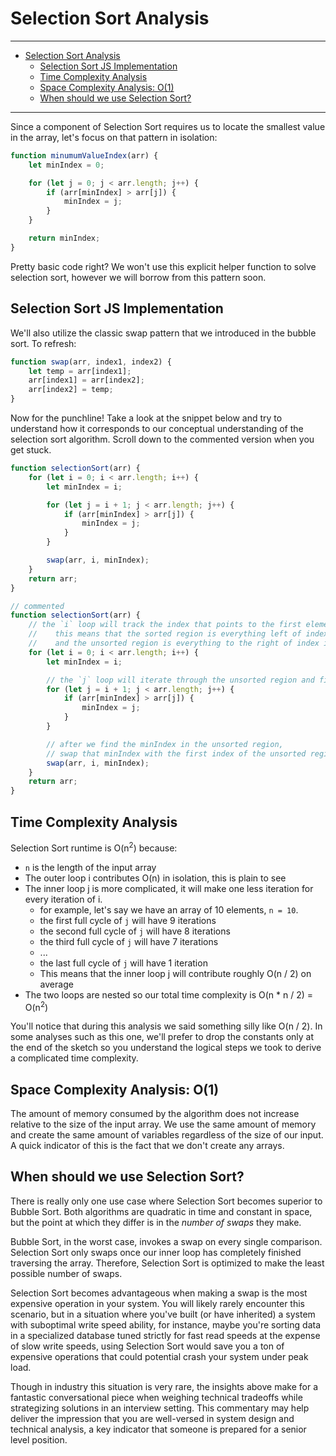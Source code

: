 # Selection Sort Analysis

---

<!-- @import "[TOC]" {cmd="toc" depthFrom=2 depthTo=6 orderedList=false} -->

<!-- code_chunk_output -->

- [Selection Sort Analysis](#selection-sort-analysis)
  - [Selection Sort JS Implementation](#selection-sort-js-implementation)
  - [Time Complexity Analysis](#time-complexity-analysis)
  - [Space Complexity Analysis: O(1)](#space-complexity-analysis-o1)
  - [When should we use Selection Sort?](#when-should-we-use-selection-sort)

<!-- /code_chunk_output -->

---

Since a component of Selection Sort requires us to locate the smallest value in
the array, let's focus on that pattern in isolation:

```javascript
function minumumValueIndex(arr) {
	let minIndex = 0;

	for (let j = 0; j < arr.length; j++) {
		if (arr[minIndex] > arr[j]) {
			minIndex = j;
		}
	}

	return minIndex;
}
```

Pretty basic code right? We won't use this explicit helper function to solve
selection sort, however we will borrow from this pattern soon.

## Selection Sort JS Implementation

We'll also utilize the classic swap pattern that we introduced in the bubble sort. To
refresh:

```javascript
function swap(arr, index1, index2) {
	let temp = arr[index1];
	arr[index1] = arr[index2];
	arr[index2] = temp;
}
```

Now for the punchline! Take a look at the snippet below and try to understand
how it corresponds to our conceptual understanding of the selection sort
algorithm. Scroll down to the commented version when you get stuck.

```javascript
function selectionSort(arr) {
	for (let i = 0; i < arr.length; i++) {
		let minIndex = i;

		for (let j = i + 1; j < arr.length; j++) {
			if (arr[minIndex] > arr[j]) {
				minIndex = j;
			}
		}

		swap(arr, i, minIndex);
	}
	return arr;
}
```

```javascript
// commented
function selectionSort(arr) {
	// the `i` loop will track the index that points to the first element of the unsorted region:
	//    this means that the sorted region is everything left of index i
	//    and the unsorted region is everything to the right of index i
	for (let i = 0; i < arr.length; i++) {
		let minIndex = i;

		// the `j` loop will iterate through the unsorted region and find the index of the smallest element
		for (let j = i + 1; j < arr.length; j++) {
			if (arr[minIndex] > arr[j]) {
				minIndex = j;
			}
		}

		// after we find the minIndex in the unsorted region,
		// swap that minIndex with the first index of the unsorted region
		swap(arr, i, minIndex);
	}
	return arr;
}
```

## Time Complexity Analysis

Selection Sort runtime is O(n<sup>2</sup>) because:

- `n` is the length of the input array
- The outer loop i contributes O(n) in isolation, this is plain to see
- The inner loop j is more complicated, it will make one less iteration for
  every iteration of i.
  - for example, let's say we have an array of 10 elements, `n = 10`.
  - the first full cycle of `j` will have 9 iterations
  - the second full cycle of `j` will have 8 iterations
  - the third full cycle of `j` will have 7 iterations
  - ...
  - the last full cycle of `j` will have 1 iteration
  - This means that the inner loop j will contribute roughly O(n / 2) on
    average
- The two loops are nested so our total time complexity is O(n \* n / 2) =
  O(n<sup>2</sup>)

You'll notice that during this analysis we said something silly like O(n / 2).
In some analyses such as this one, we'll prefer to drop the constants only at
the end of the sketch so you understand the logical steps we took to derive a
complicated time complexity.

## Space Complexity Analysis: O(1)

The amount of memory consumed by the algorithm does not increase relative to the
size of the input array. We use the same amount of memory and create the same
amount of variables regardless of the size of our input. A quick indicator of
this is the fact that we don't create any arrays.

## When should we use Selection Sort?

There is really only one use case where Selection Sort becomes superior to
Bubble Sort. Both algorithms are quadratic in time and constant in space, but
the point at which they differ is in the _number of swaps_ they make.

Bubble Sort, in the worst case, invokes a swap on every single comparison.
Selection Sort only swaps once our inner loop has completely finished traversing
the array. Therefore, Selection Sort is optimized to make the least possible
number of swaps.

Selection Sort becomes advantageous when making a swap is the most expensive
operation in your system. You will likely rarely encounter this scenario, but in
a situation where you've built (or have inherited) a system with suboptimal
write speed ability, for instance, maybe you're sorting data in a specialized
database tuned strictly for fast read speeds at the expense of slow write
speeds, using Selection Sort would save you a ton of expensive operations that
could potential crash your system under peak load.

Though in industry this situation is very rare, the insights above make for a
fantastic conversational piece when weighing technical tradeoffs while
strategizing solutions in an interview setting. This commentary may help deliver
the impression that you are well-versed in system design and technical analysis,
a key indicator that someone is prepared for a senior level position.
